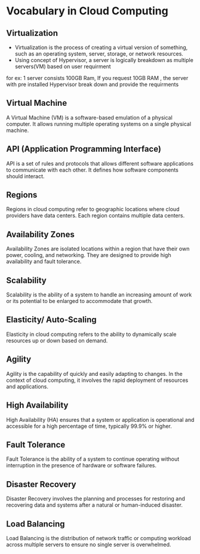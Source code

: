 # Vocabulary in Cloud Computing

## Virtualization

- Virtualization is the process of creating a virtual version of something, such as an operating system, server, storage, or network resources.
- Using concept of Hypervisor, a server is logically breakdown as multiple servers(VM) based on user requirment 

for ex: 1 server consists 100GB Ram, If you request 10GB RAM , the server with pre installed Hypervisor break down and provide the requirments

## Virtual Machine

A Virtual Machine (VM) is a software-based emulation of a physical computer. It allows running multiple operating systems on a single physical machine.

## API (Application Programming Interface)

API is a set of rules and protocols that allows different software applications to communicate with each other. It defines how software components should interact.

## Regions

Regions in cloud computing refer to geographic locations where cloud providers have data centers. Each region contains multiple data centers.

## Availability Zones

Availability Zones are isolated locations within a region that have their own power, cooling, and networking. They are designed to provide high availability and fault tolerance.

## Scalability

Scalability is the ability of a system to handle an increasing amount of work or its potential to be enlarged to accommodate that growth.

## Elasticity/ Auto-Scaling

Elasticity in cloud computing refers to the ability to dynamically scale resources up or down based on demand.

## Agility

Agility is the capability of quickly and easily adapting to changes. In the context of cloud computing, it involves the rapid deployment of resources and applications.

## High Availability

High Availability (HA) ensures that a system or application is operational and accessible for a high percentage of time, typically 99.9% or higher.

## Fault Tolerance

Fault Tolerance is the ability of a system to continue operating without interruption in the presence of hardware or software failures.

## Disaster Recovery

Disaster Recovery involves the planning and processes for restoring and recovering data and systems after a natural or human-induced disaster.

## Load Balancing

Load Balancing is the distribution of network traffic or computing workload across multiple servers to ensure no single server is overwhelmed.
